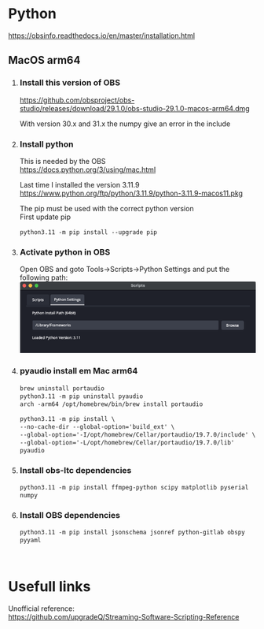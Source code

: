 # Python

https://obsinfo.readthedocs.io/en/master/installation.html

## MacOS arm64

1. ### Install this version of OBS
    https://github.com/obsproject/obs-studio/releases/download/29.1.0/obs-studio-29.1.0-macos-arm64.dmg

    With version 30.x and 31.x the numpy give an error in the include

1. ### Install python
    This is needed by the OBS  
    https://docs.python.org/3/using/mac.html

    Last time I installed the version 3.11.9  
    https://www.python.org/ftp/python/3.11.9/python-3.11.9-macos11.pkg

    The pip must be used with the correct python version  
    First update pip

    ```
    python3.11 -m pip install --upgrade pip
    ```
1. ### Activate python in OBS
    Open OBS and goto Tools->Scripts->Python Settings and put the following path:
    ![](/images/obs_python_settings.png)

1. ### pyaudio install em Mac arm64
    ```
    brew uninstall portaudio
    python3.11 -m pip uninstall pyaudio
    arch -arm64 /opt/homebrew/bin/brew install portaudio
    ```
    ```
    python3.11 -m pip install \
    --no-cache-dir --global-option='build_ext' \
    --global-option='-I/opt/homebrew/Cellar/portaudio/19.7.0/include' \
    --global-option='-L/opt/homebrew/Cellar/portaudio/19.7.0/lib' pyaudio
    ````


1. ### Install obs-ltc dependencies

    ```
    python3.11 -m pip install ffmpeg-python scipy matplotlib pyserial numpy
    ```

1. ### Install OBS dependencies
    ````
    python3.11 -m pip install jsonschema jsonref python-gitlab obspy pyyaml
    ````   
<br>



# Usefull links
Unofficial reference:  
https://github.com/upgradeQ/Streaming-Software-Scripting-Reference
